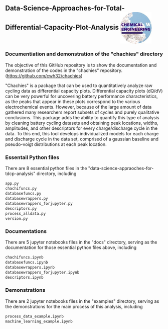 ## Data-Science-Approaches-for-Total-Differential-Capacity-Plot-Analysis      <img align="center" src="images/UW_ChemE.jpg" width="100"> 
### Documentiation and demonstration of the "chachies" directory
The objective of this GitHub repository is to show the documentation and demonstration of the codes in the "chachies" repository. (https://github.com/cwh32/chachies)

"Chachies" is a package that can be used to quantitatively analyze raw cycling data as differential capacity plots. Differential capacity plots (dQ/dV) can be very powerful for uncovering battery performance characteristics, as the peaks that appear in these plots correspond to the various electrochemical events. However, because of the large amount of data gathered many researchers report subsets of cycles and purely qualitative conclusions. This package adds the ability to quantify this type of analysis by cleaning battery cycling datasets and obtaining peak locations, widths, amplitudes, and other descriptors for every charge/discharge cycle in the data. To this end, this tool develops individualized models for each charge and discharge cycle in the data set, comprised of a gaussian baseline and pseudo-voigt distributions at each peak location.

### Essentail Python files
There are 8 essential python files in the "data-science-appraoches-for-tdcp-analysis" directory, including
```
app.py
chachifuncs.py
databasefuncs.py
databasewrappers.py
databasewrappers_forjupyter.py
descriptors.py
process_alldata.py
version.py
```

### Documentations
There are 5 jupyter notebooks files in the "docs" directory, serving as the documentation for those essential python files above, including
```
chachifuncs.ipynb
databasefuncs.ipynb
databasewrappers.ipynb
databasewrappers_forjupyter.ipynb
descriptors.ipynb
```

### Demonstrations
There are 2 jupyter notebooks files in the "examples" directory, serving as the demonstrations for the main process of this analysis, including
```
process_data_example.ipynb
machine_learning_example.ipynb
```
